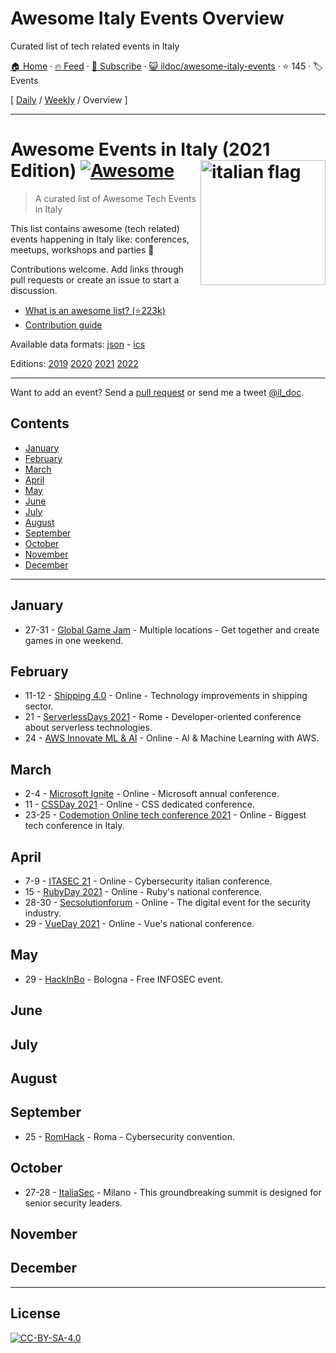 # Awesome Italy Events Overview

Curated list of tech related events in Italy

[🏠 Home](/README.md) · [🔥 Feed](https://www.trackawesomelist.com/ildoc/awesome-italy-events/rss.xml) · [📮 Subscribe](https://trackawesomelist.us17.list-manage.com/subscribe?u=d2f0117aa829c83a63ec63c2f&id=36a103854c) · [😺 ildoc/awesome-italy-events](https://github.com/ildoc/awesome-italy-events) · ⭐ 145 · 🏷️ Events

[ [Daily](/content/ildoc/awesome-italy-events/README.md) / [Weekly](/content/ildoc/awesome-italy-events/week/README.md) / Overview ]

---

# Awesome Events in Italy (2021 Edition) [![Awesome](https://awesome.re/badge.svg)](https://awesome.re) [<img src="https://upload.wikimedia.org/wikipedia/en/thumb/0/03/Flag_of_Italy.svg/1200px-Flag_of_Italy.svg.png" width="200" align="right" alt="italian flag">](https://github.com/ildoc/awesome-italy-events#readme)

> A curated list of Awesome Tech Events in Italy

This list contains awesome (tech related) events happening in Italy like: conferences, meetups, workshops and parties 🎉

Contributions welcome. Add links through pull requests or create an issue to start a discussion.

*   [What is an awesome list? (⭐223k)](https://github.com/sindresorhus/awesome)
*   [Contribution guide](https://github.com/ildoc/awesome-italy-events/blob/master/README.md/contributing.md)

Available data formats: [json](https://github.com/ildoc/awesome-italy-events/blob/master/README.md/data/2021.json) - [ics](https://github.com/ildoc/awesome-italy-events/blob/master/README.md/data/2021.ics)

Editions: [2019](https://github.com/ildoc/awesome-italy-events/blob/master/README.md/archive/2019.md) [2020](https://github.com/ildoc/awesome-italy-events/blob/master/README.md/archive/2020.md) [2021](https://github.com/ildoc/awesome-italy-events/blob/master/README.md/README.md) [2022](https://github.com/ildoc/awesome-italy-events/blob/master/README.md/2022.md)

***

Want to add an event? Send a [pull request](https://github.com/ildoc/awesome-italy-events/blob/master/README.md/contributing.md) or send me a tweet [@il\_doc](https://twitter.com/il_doc).

## Contents

*   [January](#january)
*   [February](#february)
*   [March](#march)
*   [April](#april)
*   [May](#may)
*   [June](#june)
*   [July](#july)
*   [August](#august)
*   [September](#september)
*   [October](#october)
*   [November](#november)
*   [December](#december)

***

## January

*   27-31 - [Global Game Jam](https://globalgamejam.org/) - Multiple locations - Get together and create games in one weekend.

## February

*   11-12 - [Shipping 4.0](https://shipping-40.sharevent.it/) - Online - Technology improvements in shipping sector.
*   21 - [ServerlessDays 2021](https://rome.serverlessdays.io/) - Rome - Developer-oriented conference about serverless technologies.
*   24 - [AWS Innovate ML & AI](https://aws.amazon.com/events/aws-innovate/machine-learning/) - Online - AI & Machine Learning with AWS.

## March

*   2-4 - [Microsoft Ignite](https://myignite.microsoft.com/home) - Online - Microsoft annual conference.
*   11 - [CSSDay 2021](https://2021.cssday.it/) - Online - CSS dedicated conference.
*   23-25 - [Codemotion Online tech conference 2021](https://events.codemotion.com/conferences/online/2021/online-tech-conference-italian-edition-spring/) - Online - Biggest tech conference in Italy.

## April

*   7-9 - [ITASEC 21](https://itasec.it/) - Online - Cybersecurity italian conference.
*   15 - [RubyDay 2021](https://2021.rubyday.it/) - Online - Ruby's national conference.
*   28-30 - [Secsolutionforum](https://www.secsolutionforum.it/) - Online - The digital event for the security industry.
*   29 - [VueDay 2021](https://2021.vueday.it/) - Online - Vue's national conference.

## May

*   29 - [HackInBo](https://www.hackinbo.it/) - Bologna - Free INFOSEC event.

## June

## July

## August

## September

*   25 - [RomHack](https://www.romhack.io/) - Roma - Cybersecurity convention.

## October

*   27-28 - [ItaliaSec](https://italy.cyberseries.io/) - Milano - This groundbreaking summit is designed for senior security leaders.

## November

## December

***

## License

[![CC-BY-SA-4.0](https://upload.wikimedia.org/wikipedia/commons/d/d0/CC-BY-SA_icon.svg)](http://creativecommons.org/licenses/by-sa/4.0/)

